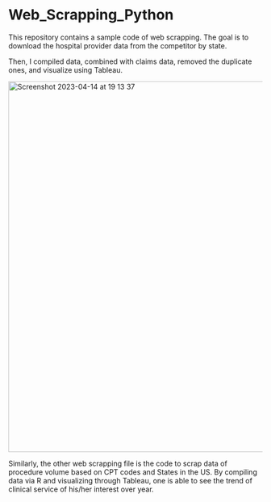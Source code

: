 # Web_Scrapping_Python

This repository contains a sample code of web scrapping. 
The goal is to download the hospital provider data from the competitor by state.

Then, I compiled data, combined with claims data, removed the duplicate ones, and visualize using Tableau.


<img width="735" alt="Screenshot 2023-04-14 at 19 13 37" src="https://user-images.githubusercontent.com/69967271/233810042-c2814a5c-fe64-407a-98b1-78ee669872b0.png">

Similarly, the other web scrapping file is the code to scrap data of procedure volume based on CPT codes and States in the US. By compiling data via R and visualizing through Tableau, one is able to see the trend of clinical service of his/her interest over year.
